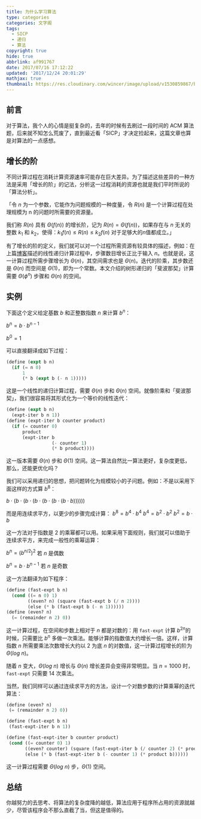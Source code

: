 ```yaml
---
title: 为什么学习算法
type: categories
categories: 文字阁
tags:
  - SICP
  - 递归
  - 算法
copyright: true
hide: true
abbrlink: af991767
date: 2017/07/16 17:12:22
updated: '2017/12/24 20:01:29'
mathjax: true
thumbnail: https://res.cloudinary.com/wincer/image/upload/v1530859867/blog/growth_orders/cover.png
---
```


## 前言

对于算法，我个人的心情是挺复杂的，去年的时候有去刷过一段时间的 ACM 算法题，后来就不知怎么荒废了，直到最近看「SICP」才决定捡起来，这篇文章也算是对算法的一点感想。
<!-- more -->

## 增长的阶

不同计算过程在消耗计算资源速率可能存在巨大差异。为了描述这些差异的一种方法是采用「增长的阶」的记法，分析这一过程消耗的资源也就是我们平时所说的「算法分析」。

「令 $n$ 为一个参数，它能作为问题规模的一种度量，令 $R(n)$ 是一个计算过程在处理规模为 n 的问题时所需要的资源量。

我们称 $R(n)$ 具有 $\Theta(f(n))$ 的增长阶，记为 $R(n)=Θ(f(n))$，如果存在与 $n$ 无关的整数 $k_1$ 和 $k_2$，使得：$k_1f(n)\leq R(n)\le k_2f(n)$ 对于足够大的$n$值都成立。」

有了增长的阶的定义，我们就可以对一个过程所需资源有较具体的描述，例如：在上篇[博客](../aabe7c53/)描述的线性递归计算过程中，步骤数目增长正比于输入 $n$。也就是说，这一计算过程所需步骤增长为 $Θ(n)$，其空间需求也是 $Θ(n)$。迭代的阶乘，其步数还是 $Θ(n)$ 而空间是 $Θ(1)$，即为一个常数。本文介绍的树形递归的「斐波那契」计算需要 $Θ(\phi^n)$ 步骤和 $Θ(n)$ 的空间。

## 实例

下面这个定义给定基数 $b$ 和正整数指数 $n$ 来计算 $b^n$：

$b^n=b\cdot b^{n-1}$

$b^0=1$

可以直接翻译成如下过程：

```lisp
(define (expt b n)
  (if (= n 0)
      1
      (* b (expt b (- n 1)))))
```

这是一个线性的递归计算过程，需要 $Θ(n)$ 步和 $Θ(n)$ 空间。就像阶乘和「斐波那契」，我们很容易将其形式化为一个等价的线性迭代：

```lisp
(define (expt b n)
  (expt-iter b n 1))
(define (expt-iter b counter product)
  (if (= counter 0)
      product
      (expt-iter b
                 (- counter 1)
                 (* b product))))
```

这一版本需要 $Θ(n)$ 步和 $Θ(1)$ 空间。这一算法自然比一算法更好，复杂度更低，那么，还能更优化吗？

我们可以采用递归的思想，把问题转化为规模较小的子问题。例如：不是以采用下面这样的方式算 $b^8$：

$b\cdot(b\cdot(b\cdot(b\cdot(b\cdot(b\cdot(b\cdot b))))))$

而是用连续求平方，以更少的步骤完成计算：
$b^8=b^4\cdot b^4$
$b^4=b^2\cdot b^2$
$b^2=b\cdot b$

这一方法对于指数是 2 的乘幂都可以用。如果采用下面规则，我们就可以借助于连续求平方，来完成一般性的乘幂运算：

$b^n=(b^{n/2})^2$				若 $n$ 是偶数

$b^n=b\cdot b^{n-1}$				若 $n$ 是奇数

这一方法翻译为如下程序：

```lisp
(define (fast-expt b n)
  (cond ((= n 0) 1)
    	((even? n) (square (fast-expt b (/ n 2))))
    	(else (* b (fast-expt b (- n 1))))))
(define (even? n)
  (= (remainder n 2) 0))
```

这一计算过程，在空间和步数上相对于 $n$ 都是对数的：用 `fast-expt` 计算 $b^{2n}$的时候，只需要比 $b^n$ 多做一次乘法。能够计算的指数值大约增长一倍。这样，计算指数 $n$ 所需要乘法次数增长大约以 $2$ 为底 $n$ 的对数值，这一计算过程增长的阶为 $\Theta(log\ n)$。

随着 $n$ 变大，$\Theta(log\ n)$ 增长与 $\Theta(n)$ 增长差异会变得非常明显。当 $n =1000$ 时，`fast-expt` 只需要 $14$ 次乘法。

当然，我们同样可以通过连续求平方的方法，设计一个对数步数的计算乘幂的迭代算法：

```lisp
(define (even? n)
 (= (remainder n 2) 0))

(define (fast-expt b n)
 (fast-expt-iter b n 1))

(define (fast-expt-iter b counter product)
 (cond ((= counter 0) 1)
       ((even? counter) (square (fast-expt-iter b (/ counter 2) (* product b))))
       (else (* b (fast-expt-iter b (- counter 1) (* product b))))))
```

这一计算过程需要 $\Theta(log\ n)$ 步，$\Theta(1)$ 空间。

## 总结

你越努力的去思考、将算法的复杂度降的越低，算法应用于程序所占用的资源就越少，尽管该程序会不那么直截了当，但这是值得的。
